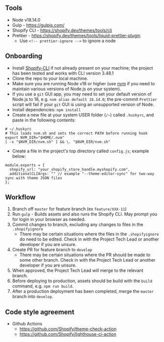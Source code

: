 ## Tools
- Node v18.14.0
- Gulp - https://gulpjs.com/
- Shopify CLI - https://shopify.dev/themes/tools/cli
- Prettier - https://shopify.dev/themes/tools/liquid-prettier-plugin
  - Use `<!-- prettier-ignore -->` to ignore a node

## Onboarding
- Install [Shopify-CLI](https://shopify.dev/themes/tools/cli) if not already present on your machine; the project has been tested and works with CLI version 3.48.1
- Clone the repo to your local machine.
- Make sure you are running Node v18 or higher (use [nvm](https://github.com/nvm-sh/nvm) if you need to maintain various versions of Node.js on your system).
- If you use a `git` GUI app, you may need to set your default version of Node.js to 18, e.g. `nvm alias default 18.14.0`; the pre-commit `Prettier` script will fail if your `git` GUI is using an unsupported version of Node.
- Install dependencies: `npm install`
- Create a new file at your system USER folder (`/~`) called `.huskyrc`, and paste in the following contents:

```
# ~/.huskyrc
# This loads nvm.sh and sets the correct PATH before running hook
export NVM_DIR="$HOME/.nvm"
[ -s "$NVM_DIR/nvm.sh" ] && \. "$NVM_DIR/nvm.sh"
```

- Create a file in the project's top directory called `config.js`; example below:

```
module.exports = {
  shopify_url: "your_shopify_store_handle.myshopify.com",
  additionalCLIArgs: "" // example "--theme-editor-sync" for two-way sync with theme JSON files
};
```

## Workflow
1. Branch off `master` for feature branch (ex `feature/XXX-11`)
2. Run `gulp` - Builds assets and also runs the Shopify CLI. May prompt you for login in your browser as needed.
3. Commit changes to branch, excluding any changes to files in the `.shopifyignore`
   - There may be certain situations where the files in the `.shopifyignore` do need to be edited. Check in with the Project Tech Lead or another developer if you are unsure.
4. Create PR for feature branch to `develop`
   - There may be certain situations where the PR should be made to some other branch. Check in with the Project Tech Lead or another developer if you are unsure.
5. When approved, the Project Tech Lead will merge to the relevant branch.
6. Before deploying to production, assets should be build with the `build` command, e.g. `npm run build`.
7. After a production deployment has been completed, merge the `master` branch into `develop`.


## Code style agreement
- Github Actions
  - https://github.com/Shopify/theme-check-action
  - https://github.com/Shopify/lighthouse-ci-action
